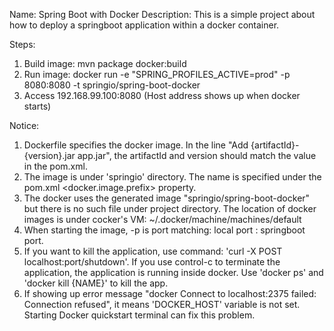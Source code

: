 Name: Spring Boot with Docker
Description: This is a simple project about how to deploy a springboot application within a docker container.

Steps: 
1. Build image: mvn package docker:build
2. Run image: docker run -e "SPRING_PROFILES_ACTIVE=prod" -p 8080:8080 -t springio/spring-boot-docker
3. Access 192.168.99.100:8080 (Host address shows up when docker starts)

Notice: 
1. Dockerfile specifies the docker image. In the line "Add {artifactId}-{version}.jar app.jar", the artifactId and version should match the value in the pom.xml.
2. The image is under 'springio' directory. The name is specified under the pom.xml <docker.image.prefix> property.
3. The docker uses the generated image "springio/spring-boot-docker" but there is no such file under project directory. The location of docker images is under cocker's VM: ~/.docker/machine/machines/default
4. When starting the image, -p is port matching: local port : springboot port.
5. If you want to kill the application, use command: 'curl -X POST localhost:port/shutdown'. If you use control-c to terminate the application, the application is running inside docker. Use 'docker ps' and 'docker kill {NAME}' to kill the app.  
6. If showing up error message "docker Connect to localhost:2375 failed: Connection refused", it means 'DOCKER_HOST' variable is not set. Starting Docker quickstart terminal can fix this problem. 
